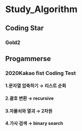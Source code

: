 # Study_Algorithm
## Coding Star
### Gold2
## Progammerse
### 2020Kakao fist Coding Test
#### 1.문자열 압축하기 → 리스트 순회
#### 2.괄호 변환 → recursive
#### 3.자물쇠와 열괴 → 2차원 
#### 4.가사 검색 → binary search

